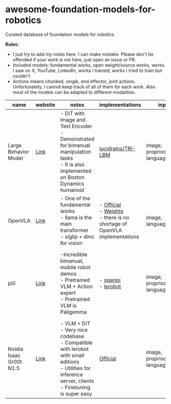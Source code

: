 # awesome-foundation-models-for-robotics
Curated database of foundation models for robotics

**Rules:** 
- I just try to add my notes here. I can make mistake. Please don't be offended if your work is not here, just open an issue or PR.
- Included models: fundamental works, open weight/source works, works I saw on X, YouTube, LinkedIn, works I trained, works I tried to train but couldn't
- Actions means chunked, single, end effector, joint actions. Unfortunately, I cannot keep track of all of them for each work. Also most of the models can be adapted to different modalities. 

| name | website | notes | implementations | input | output | ref |
|---|---|---|---|---|---|---|
| Large Behavior Model | [Link](https://toyotaresearchinstitute.github.io/lbm1/) | - DiT with Image and Text Encoder<br>- Demonstrated for bimanual manipulation tasks <br>- It is also implemented on Boston Dynamics humanoid<br>  | [lucidrains/TRI-LBM](https://github.com/lucidrains/TRI-LBM) | image, proprioception, language | actions | Barreiros, Jose, et al. "A careful examination of large behavior models for multitask dexterous manipulation." arXiv preprint arXiv:2507.05331 (2025). |
| OpenVLA |[Link](https://openvla.github.io/)|- One of the fundamental works <br>- llama is the main transformer<br>- siglip + dino for vision| - [Official](https://github.com/openvla/openvla) <br>- [Weights](https://huggingface.co/openvla/openvla-7b) <br>- there is no shortage of OpenVLA implementations |image, language|actions|Kim, Moo Jin, et al. "Openvla: An open-source vision-language-action model." arXiv preprint arXiv:2406.09246 (2024).|
|pi0|[Link](https://www.physicalintelligence.company/blog/pi0)|-Incredible bimanual, mobile robot demos<br>- Pretrained VLM + Action expert<br>- Pretrained VLM is Paligemma|- [openpi](https://github.com/Physical-Intelligence/openpi) <br>- [lerobot](https://huggingface.co/lerobot/pi0) |image, proprioception, language|actions|Black, Kevin, et al. "π0: A vision-language-action flow model for general robot control. CoRR, abs/2410.24164, 2024. doi: 10.48550." arXiv preprint ARXIV.2410.24164.|
|Nvidia Isaac Gr00t N1.5|[Link](https://developer.nvidia.com/isaac/gr00t)|- VLM + DiT <br>- Very nice codebase<br>- Compatible with lerobot with small editions<br>- Utilities for inference server, clients<br>- Finetuning is super easy|[Official](https://github.com/NVIDIA/Isaac-GR00T)|image, proprioception, language|actions|Bjorck, Johan, et al. "Gr00t n1: An open foundation model for generalist humanoid robots." arXiv preprint arXiv:2503.14734 (2025).|

